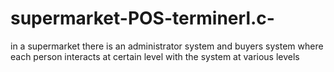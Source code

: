 # supermarket-POS-terminerl.c-
in a supermarket there is an administrator system and buyers system where each person interacts at certain level with the system at various levels
